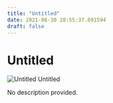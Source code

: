 ```yaml
---
title: "Untitled"
date: 2021-06-30 20:55:37.691594
draft: false
---
```


# Untitled

![Untitled](../images/6c4926c4-da0f-11eb-82f4-60f262b60b65.png)
Untitled



No description provided.